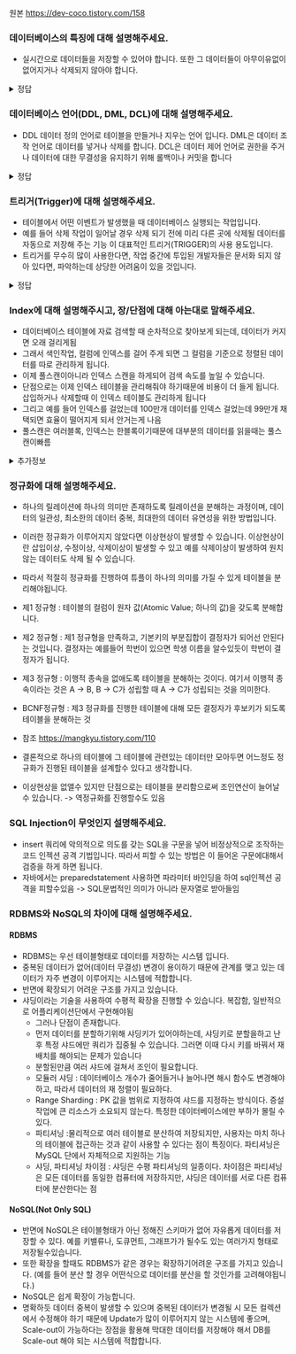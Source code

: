 원본 https://dev-coco.tistory.com/158 

### 데이터베이스의 특징에 대해 설명해주세요.
* 실시간으로 데이터들을 저장할 수 있어야 합니다. 또한 그 데이터들이 아무이유없이 없어지거나 삭제되지 않아야 합니다.

<details>
    <summary>정답</summary>

* 실시간 접근성(Real-Time Accessibility) : 비정형적인 질의(조회)에 대하여 실시간 처리에 의한 응답이 가능해야 하며,
* 지속적인 변화(Continuous Evloution) : 데이터베이스의 상태는 동적입니다. 즉 새로운 데이터의 삽입(Insert), 삭제(Delete), 갱신(Update)으로 항상 최신의 데이터를 유지해야 합니다.
* 동시 공용(Concurrent Sharing) : 데이터베이스는 서로 다른 목적을 가진 여러 응용자들을 위한 것이므로 다수의 사용자가 동시에 같은 내용의 데이터를 이용할 수 있어야 합니다.
* 내용에 의한 참조(Content Reference) : 데이터베이스에 있는 데이터를 참조할 때 데이터 레코드의 주소나 위치에 의해서가 아니라 사용자가 요구하는 데이터 내용으로 찾습니다.

</details>

### 데이터베이스 언어(DDL, DML, DCL)에 대해 설명해주세요.
* DDL 데이터 정의 언어로 테이블을 만들거나 지우는 언어 입니다. DML은 데이터 조작 언어로 데이터를 넣거나 삭제를 합니다. DCL은 데이터 제어 언어로 권한을 주거나 데이터에 대한 무결성을 유지하기 위해 롤백이나 커밋을 합니다

<details>
    <summary>정답</summary>

* DDL (정의어 : Data Definition Language) : 데이터베이스 구조를 정의, 수정, 삭제하는 언어 ( alter, create, drop )
* DML (조작어 : Data Manipulation Language) : 데이터베이스내의 자료 검색, 삽입, 갱신, 삭제를 위한 언어 ( select, insert, update, delete )
* DCL (제어어 : Data Control Language) : 데이터에 대해 무결성 유지, 병행 수행 제어, 보호와 관리를 위한 언어 ( commit, rollback, grant, revoke )

</details>

### 트리거(Trigger)에 대해 설명해주세요.
* 테이블에서 어떤 이벤트가 발생했을 때 데이터베이스 실행되는 작업입니다.
* 예를 들어 삭제 작업이 일어날 경우 삭제 되기 전에 미리 다른 곳에 삭제될 데이터를 자동으로 저장해 주는 기능 이 대표적인 트리거(TRIGGER)의 사용 용도입니다.
* 트리거를 무수히 많이 사용한다면, 작업 중간에 투입된 개발자들은 문서화 되지 않아 있다면, 파악하는데 상당한 어려움이 있을 것입니다.

<details>
    <summary>정답</summary>

트리거는 특정 테이블에 대한 이벤트에 반응해 INSERT, DELETE, UPDATE 같은 DML 문이 수행되었을 때, 데이터베이스에서 자동으로 동작하도록 작성된 프로그램입니다.
사용자가 직접 호출하는 것이 아닌, 데이터베이스에서 자동적으로 호출한다는 것이 가장 큰 특징입니다.

</details>

### Index에 대해 설명해주시고, 장/단점에 대해 아는대로 말해주세요.
* 데이터베이스 테이블에 자료 검색할 때 순차적으로 찾아보게 되는데, 데이터가 커지면 오래 걸리게됨
* 그래서 색인작업, 컬럼에 인덱스를 걸어 주게 되면 그 컬럼을 기준으로 정렬된 데이터를 따로 관리하게 됩니다.
* 이제 풀스캔이아니라 인덱스 스캔을 하게되어 검색 속도를 높일 수 있습니다.
* 단점으로는 이제 인덱스 테이블을 관리해줘야 하기때문에 비용이 더 들게 됩니다. 삽입하거나 삭제할때 이 인덱스 테이블도 관리하게 됩니다
* 그리고 예를 들어 인덱스를 걸었는데 100만개 데이터를 인덱스 걸었는데 99만개 채택되면 효율이 떨어지게 되서 안거는게 나음
* 풀스캔은 여러블록, 인덱스는 한블록이기때문에 대부분의 데이터를 읽을때는 풀스캔이빠름

<details>
    <summary>추가정보</summary>
  
B+Tree 인덱스 자료구조
자식 노드가 2개 이상인 B-Tree를 개선시킨 자료구조이며,
BTree 리프노드들을 LinkedList로 연결하여 순차 검색을 용이하게 합니다. 해시 테이블보다 나쁜 O(log2N)의 시간복잡도를 갖지만 일반적으로 사용되는 자료구조입니다.

</details>

### 정규화에 대해 설명해주세요.
* 하나의 릴레이션에 하나의 의미만 존재하도록 릴레이션을 분해하는 과정이며, 데이터의 일관성, 최소한의 데이터 중복, 최대한의 데이터 유연성을 위한 방법입니다.
* 이러한 정규화가 이루어지지 않았다면 이상현상이 발생할 수 있습니다. 이상현상이란 삽입이상, 수정이상, 삭제이상이 발생할 수 있고 예를 삭제이상이 발생하여 원치 않는 데이터도 삭제 될 수 있습니다.
* 따라서 적절히 정규화를 진행하여 튜플이 하나의 의미를 가질 수 있게 테이블을 분리해야됩니다.

* 제1 정규형 : 테이블의 컬럼이 원자 값(Atomic Value; 하나의 값)을 갖도록 분해합니다.
* 제2 정규형 : 제1 정규형을 만족하고, 기본키의 부분집합이 결정자가 되어선 안된다는 것입니다. 결정자는 예를들어 학번이 있으면 학생 이름을 알수있듯이 학번이 결정자가 됩니다.
* 제3 정규형 : 이행적 종속을 없애도록 테이블을 분해하는 것이다. 여기서 이행적 종속이라는 것은 A -> B, B -> C가 성립할 때 A -> C가 성립되는 것을 의미한다.
* BCNF정규형 : 제3 정규화를 진행한 테이블에 대해 모든 결정자가 후보키가 되도록 테이블을 분해하는 것
* 참조 https://mangkyu.tistory.com/110

* 결론적으로 하나의 테이블에 그 테이블에 관련있는 데이터만 모아두면 어느정도 정규화가 진행된 테이블을 설계할수 있다고 생각합니다.
* 이상현상을 없앨수 있지만 단점으로는 테이블을 분리함으로써 조인연산이 늘어날 수 있습니다. -> 역정규화를 진행할수도 있음

### SQL Injection이 무엇인지 설명해주세요.
* insert 쿼리에 악의적으로 의도를 갖는 SQL을 구문을 넣어 비정상적으로 조작하는 코드 인젝션 공격 기법입니다. 따라서 피할 수 있는 방법은 이 들어온 구문에대해서 검증을 하게 하면 됩니다.
* 자바에서는 preparedstatement 사용하면 파라미터 바인딩을 하여 sql인젝션 공격을 피할수있음 ->  SQL문법적인 의미가 아니라 문자열로 받아들임

### RDBMS와 NoSQL의 차이에 대해 설명해주세요.
#### RDBMS
* RDBMS는 우선 테이블형태로 데이터를 저장하는 시스템 입니다.
* 중복된 데이터가 없어(데이터 무결성) 변경이 용이하기 때문에 관계를 맺고 있는 데이터가 자주 변경이 이루어지는 시스템에 적합합니다.
* 반면에 확장되기 어려운 구조를 가지고 있습니다.
* 샤딩이라는 기술을 사용하여 수평적 확장을 진행할 수 있습니다. 복잡함, 일반적으로 어플리케이션단에서 구현해야됨
  - 그러나 단점이 존재합니다.
  - 먼저 데이터를 분할하기위해 샤딩키가 있어야하는데, 샤딩키로 분할을하고 난 후 특정 샤드에만 쿼리가 집중될 수 있습니다. 그러면 이때 다시 키를 바꿔서 재배치를 해야되는 문제가 있습니다
  - 분할된만큼 여러 샤드에 걸쳐서 조인이 필요합니다. 
  - 모듈러 샤딩 : 데이터베이스 개수가 줄어들거나 늘어나면 해시 함수도 변경해야하고, 따라서 데이터의 재 정렬이 필요하다.
  - Range Sharding : PK 값을 범위로 지정하여 샤드를 지정하는 방식이다. 증설 작업에 큰 리소스가 소요되지 않는다.  특정한 데이터베이스에만 부하가 몰릴 수 있다.
  - 파티셔닝 :물리적으로 여러 테이블로 분산하여 저장되지만, 사용자는 마치 하나의 테이블에 접근하는 것과 같이 사용할 수 있다는 점이 특징이다. 파티셔닝은 MySQL 단에서 자체적으로 지원하는 기능
  - 샤딩, 파티셔닝 차이점 : 샤딩은 수평 파티셔닝의 일종이다. 차이점은 파티셔닝은 모든 데이터를 동일한 컴퓨터에 저장하지만, 샤딩은 데이터를 서로 다른 컴퓨터에 분산한다는 점

#### NoSQL(Not Only SQL)
* 반면에 NoSQL은 테이블형태가 아닌 정해진 스키마가 없어 자유롭게 데이터를 저장할 수 있다. 예를 키밸류나, 도큐먼트, 그래프가가 될수도 있는 여러가지 형태로 저장될수있습니다.
* 또한 확장을 할때도 RDBMS가 같은 경우는 확장하기어려운 구조를 가지고 있습니다. (예를 들어 분산 할 경우 어떤식으로 데이터를 분산을 할 것인가를 고려해야됩니다.)
* NoSQL은 쉽게 확장이 가능합니다.
* 명확하듯 데이터 중복이 발생할 수 있으며 중복된 데이터가 변경될 시 모든 컬렉션에서 수정해야 하기 때문에 Update가 많이 이루어지지 않는 시스템에 좋으며, Scale-out이 가능하다는 장점을 활용해 막대한 데이터를 저장해야 해서 DB를 Scale-out 해야 되는 시스템에 적합합니다.














